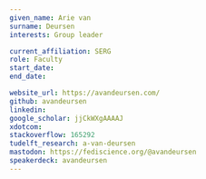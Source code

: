 ```yaml
---
given_name: Arie van
surname: Deursen
interests: Group leader

current_affiliation: SERG
role: Faculty
start_date:
end_date:

website_url: https://avandeursen.com/
github: avandeursen
linkedin:
google_scholar: jjCkWXgAAAAJ
xdotcom:
stackoverflow: 165292
tudelft_research: a-van-deursen
mastodon: https://fediscience.org/@avandeursen
speakerdeck: avandeursen
---
```

